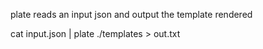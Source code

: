 plate reads an input json and output the template rendered

cat input.json | plate ./templates > out.txt

